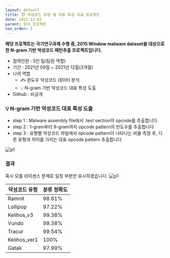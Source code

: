 ```yaml
---
layout: default
title: 😈 악성코드 유형 별 대표 특성 추출 프로젝트
date: 2021-12-01
parent: 토이 프로젝트
nav_order: 2
---
```


**해당 프로젝트는 국가연구과제 수행 중, 2015 Window malware dataset을 대상으로한 N-gram 기반 악성코드 패턴추출 프로젝트입니다.**

* 참여인원 : 5인 팀(팀원 역할)
* 기간 : 2021년 09월 ~ 2021년 12월(3개월)
* 나의 역할
  * ✍️ 윈도우 악성코드 데이터 분석
  * 💡 N-gram 기반 악성코드 대표 특성 도출
* Github : 비공개

### 💡 **N-gram 기반 악성코드 대표 특성 도출**
* step 1 : Malware assembly file에서 .text section의 opcode를 추출합니다
* step 2 : 1-gram부터 9-gram까지 opcode pattern의 빈도수를 추출합니다
* step 3 : 유형별 악성코드 파일에서 opcode pattern이 나타나는 비율 측정 후, 다른 유형과 차이를 가지는 대표 opcode pattern 추출합니다

![p1](../../../assets/img/etc/1.png)

### 결과
혹시 모를 라이센스 문제로 일정 부분만 표시하겠습니다.
![p1](../../../assets/img/etc/2.png)

|**악성코드 유형** |**분류 정확도**|
|--|--|
|Ramnit |98.61%|
|Lollipop |97.22%|
|Kelihos_v3 |99.38%|
|Vundo |99.38%|
|Tracur |99.54%|
|Kelihos_ver1 |100%|
|Gatak |97.99%|
